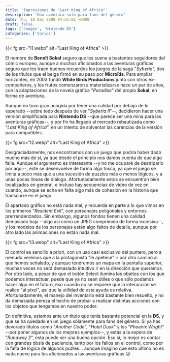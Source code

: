 ```yaml
---
title: 'Impresiones de "Last King of Africa"'
description: 'Una aventura solo para fans del género'
date: Thu, 18 Dec 2008 04:55:02 +0000
draft: false
tags: ['Juegos', 'Nintendo DS']
categories: ['Varios']
---
```


{{< fg src="l1.webp" alt="Last King of Africa" >}}

El nombre de **Benoît Sokal** seguro que les suena a bastantes seguidores del cómic europeo, aunque a muchos aficionados a las aventuras gráficas seguro que les traen buenos recuerdos los juegos de la saga "_Syberia_", dos de los títulos que el belga firmó en su paso por **Microïds**. Para ampliar horizontes, en 2003 fundó **White Birds Productions** junto con otros ex-compañeros, y los frutos comenzaron a materializarse hace un par de años, con la adaptaciones de la novela gráfica "_Paradise_" del propio **Sokal**, en forma de aventura.

Aunque no tuvo gran acogida por tener una calidad por debajo de lo esperado --sobre todo después de ver "_Syberia II_"--, decidieron hacer una versión simplificada para **Nintendo DS** --que parece ser una mina para las aventuras gráficas--, y por fin ha llegado al mercado rebautizada como "_Last King of Africa_", en un intento de solventar las carencias de la versión para compatibles.

{{< fg src="l2.webp" alt="Last King of Africa" >}}

Desgraciadamente, nos encontramos con un juego que podría haber dado mucho más de sí, ya que desde el principio nos damos cuenta de que algo falla. Aunque el argumento es interesante --y no me ocuparé de destriparlo por aquí--, éste se desenvuelve de forma algo tosca, ya que el juego se limita a poco más que a una sucesión de puzzles más o menos lógicos, y a unas pocas líneas de diálogo. Afortunadamente estos se encuentran bien localizados en general, e incluso hay secuencias de vídeo de vez en cuando, aunque se echa en falta algo más de cohesión en la historia que transcurre en el juego.

El apartado gráfico no está nada mal, y recuerda en parte a lo que vimos en los primeros "_Resident Evil_", con personajes poligonales y entornos prerrenderizados. Sin embargo, algunos fondos tienen una calidad demasiado baja --algo así como un JPEG comprimido de forma excesiva--, y los modelos de los personajes están algo faltos de detalle, aunque por otro lado las animaciones no están nada mal.

{{< fg src="l3.webp" alt="Last King of Africa" >}}

El control es sencillo a priori, con un uso casi exclusivo del puntero, pero a menudo veremos que a la protagonista "le apetece" ir por otro camino al que hemos señalado, y aunque tendremos un mapa en la pantalla superior, muchas veces no será demasiado intuitivo ir en la dirección que queramos. Por otro lado, a pesar de que el botón Select ilumina los objetos con los que podemos interactuar, puede que ya no sean útiles o que sólo podamos hacer algo en el futuro, eso cuando no se requiere que la interacción se realice "al píxel", así que la utilidad de esta ayuda es relativa. Afortunadamente, el manejo del inventario está bastante bien resuelto, y no da demasiada pereza el hecho de probar a realizar distintas acciones con los objetos que tengamos en nuestro poder.

En definitiva, estamos ante un título que tenía bastante potencial en la **DS**, y que se ha quedado en un juego sólamente para fans del género. Si ya has devorado títulos como "_Another Code_", "_Hotel Dusk_" y los "_Phoenix Wright_" --por poner algunos de los mejores ejemplos--, y estás a la espera de "_Runaway 2_", esta puede ser una buena opción. Eso sí, lo mejor es contar con grandes dosis de paciencia, tanto por los fallos en el control, como por la falta de lógica de algunos puzles... aunque imagino que esto último no es nada nuevo para los aficionados a las aventuras gráficas :wink: